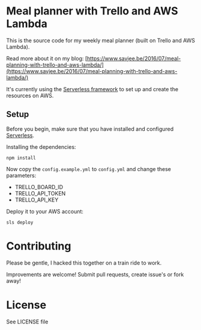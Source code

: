 # Meal planner with Trello and AWS Lambda
This is the source code for my weekly meal planner (built on Trello and AWS Lambda).

Read more about it on my blog: [https://www.savjee.be/2016/07/meal-planning-with-trello-and-aws-lambda/](https://www.savjee.be/2016/07/meal-planning-with-trello-and-aws-lambda/)

It's currently using the [Serverless framework](https://serverless.com/) to set up and create the resources on AWS.

## Setup
Before you begin, make sure that you have installed and configured [Serverless](https://serverless.com/).

Installing the dependencies:

    npm install

Now copy the ``config.example.yml`` to ``config.yml`` and change these parameters:
  * TRELLO_BOARD_ID
  * TRELLO_API_TOKEN
  * TRELLO_API_KEY

Deploy it to your AWS account:

    sls deploy

# Contributing
Please be gentle, I hacked this together on a train ride to work.

Improvements are welcome! Submit pull requests, create issue's or fork away!
# License
See LICENSE file